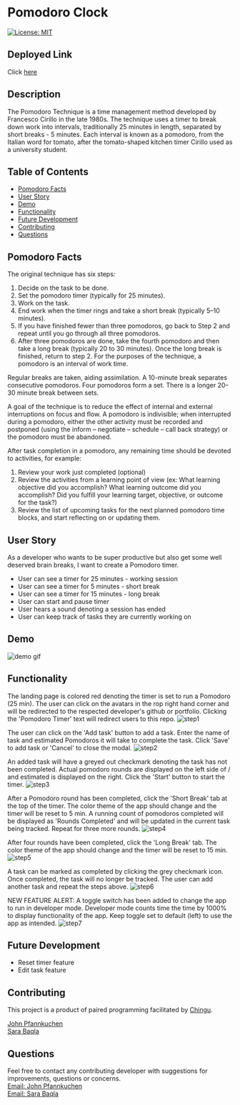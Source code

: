 # Pomodoro Clock

[![License: MIT](https://img.shields.io/badge/License-MIT-yellow.svg)](https://opensource.org/licenses/MIT)

## Deployed Link

Click [here](https://innocent-answer.surge.sh/)

## Description

The Pomodoro Technique is a time management method developed by Francesco Cirillo in the late 1980s. The technique uses a timer to break down work into intervals, traditionally 25 minutes in length, separated by short breaks - 5 minutes. Each interval is known as a pomodoro, from the Italian word for tomato, after the tomato-shaped kitchen timer Cirillo used as a university student.

## Table of Contents

- [Pomodoro Facts](#pomodoro-facts)
- [User Story](#user-story)
- [Demo](#demo)
- [Functionality](#functionality)
- [Future Development](#future-development)
- [Contributing](#contributing)
- [Questions](#questions)

## Pomodoro Facts

The original technique has six steps:

1. Decide on the task to be done.
2. Set the pomodoro timer (typically for 25 minutes).
3. Work on the task.
4. End work when the timer rings and take a short break (typically 5–10 minutes).
5. If you have finished fewer than three pomodoros, go back to Step 2 and repeat until you go through all three pomodoros.
6. After three pomodoros are done, take the fourth pomodoro and then take a long break (typically 20 to 30 minutes). Once the long break is finished, return to step 2.
   For the purposes of the technique, a pomodoro is an interval of work time.

Regular breaks are taken, aiding assimilation. A 10-minute break separates consecutive pomodoros. Four pomodoros form a set. There is a longer 20–30 minute break between sets.

A goal of the technique is to reduce the effect of internal and external interruptions on focus and flow. A pomodoro is indivisible; when interrupted during a pomodoro, either the other activity must be recorded and postponed (using the inform – negotiate – schedule – call back strategy) or the pomodoro must be abandoned.

After task completion in a pomodoro, any remaining time should be devoted to activities, for example:

1. Review your work just completed (optional)
2. Review the activities from a learning point of view (ex: What learning objective did you accomplish? What learning outcome did you accomplish? Did you fulfill your learning target, objective, or outcome for the task?)
3. Review the list of upcoming tasks for the next planned pomodoro time blocks, and start reflecting on or updating them.

## User Story

As a developer who wants to be super productive but also get some well deserved brain breaks, I want to create a Pomodoro timer.

- User can see a timer for 25 minutes - working session
- User can see a timer for 5 minutes - short break
- User can see a timer for 15 minutes - long break
- User can start and pause timer
- User hears a sound denoting a session has ended
- User can keep track of tasks they are currently working on

## Demo

![demo gif](./imgs/demo.gif)

## Functionality
The landing page is colored red denoting the timer is set to run a Pomodoro (25 min). The user can click on the avatars in the rop right hand corner and will be redirected to the respected developer's github or portfolio. Clicking the 'Pomodoro Timer' text will redirect users to this repo.
![step1](./imgs/step1.png)

The user can click on the 'Add task' button to add a task. Enter the name of task and estimated Pomodoros it will take to complete the task. Click 'Save' to add task or 'Cancel' to close the modal.
![step2](./imgs/step2.png)

An added task will have a greyed out checkmark denoting the task has not been completed. Actual pomodoro rounds are displayed on the left side of / and estimated is displayed on the right. Click the 'Start' button to start the timer.
![step3](./imgs/step3.png)

After a Pomodoro round has been completed, click the 'Short Break' tab at the top of the timer. The color theme of the app should change and the timer will be reset to 5 min. A running count of pomodoros completed will be displayed as 'Rounds Completed' and will be updated in the current task being tracked. Repeat for three more rounds.
![step4](./imgs/step4.png)

After four rounds have been completed, click the 'Long Break' tab. The color theme of the app should change and the timer will be reset to 15 min.
![step5](./imgs/step5.png)

A task can be marked as completed by clicking the grey checkmark icon. Once completed, the task will no longer be tracked. The user can add another task and repeat the steps above.
![step6](./imgs/step6.png)


NEW FEATURE ALERT: A toggle switch has been added to change the app to run in developer mode. Developer mode counts time the time by 1000% to display functionality of the app. Keep toggle set to default (left) to use the app as intended.
![step7](./imgs/step7.png)

## Future Development
- Reset timer feature
- Edit task feature

## Contributing

This project is a product of paired programming facilitated by [Chingu](https://www.chingu.io/).

[John Pfannkuchen](https://github.com/animatefire)
<br/>
[Sara Baqla](https://github.com/missatrox44)

## Questions

Feel free to contact any contributing developer with suggestions for improvements, questions or concerns.
<br />
[Email: John Pfannkuchen](mailto:johnpfannkuchen@gmail.com) <br>
[Email: Sara Baqla](mailto:missatrox44@gmail.com)
